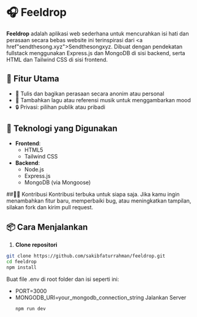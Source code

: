 # 🎧 Feeldrop

**Feeldrop** adalah aplikasi web sederhana untuk mencurahkan isi hati dan perasaan secara bebas website ini terinspirasi dari <a href"sendthesong.xyz">Sendthesongxyz</a>. Dibuat dengan pendekatan fullstack menggunakan Express.js dan MongoDB di sisi backend, serta HTML dan Tailwind CSS di sisi frontend.


## 📝 Fitur Utama

- 💌 Tulis dan bagikan perasaan secara anonim atau personal
- 🎵 Tambahkan lagu atau referensi musik untuk menggambarkan mood
- 🔒 Privasi: pilihan publik atau pribadi

## 🚀 Teknologi yang Digunakan

- **Frontend**:  
  - HTML5  
  - Tailwind CSS  
- **Backend**:  
  - Node.js  
  - Express.js  
  - MongoDB (via Mongoose)  

##🧑‍💻 Kontribusi
Kontribusi terbuka untuk siapa saja. Jika kamu ingin menambahkan fitur baru, memperbaiki bug, atau meningkatkan tampilan, silakan fork dan kirim pull request.

## 📦 Cara Menjalankan

1. **Clone repositori**
```bash
git clone https://github.com/sakibfaturrahman/feeldrop.git
cd feeldrop
npm install
```
Buat file .env di root folder dan isi seperti ini:
- PORT=3000
- MONGODB_URI=your_mongodb_connection_string
 Jalankan Server
  ```bash
  npm run dev

